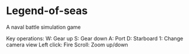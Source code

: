# Legend-of-seas
 A naval battle simulation game

Key operations:
W: Gear up
S: Gear down
A: Port
D: Starboard
1: Change camera view
Left click: Fire
Scroll: Zoom up/down
